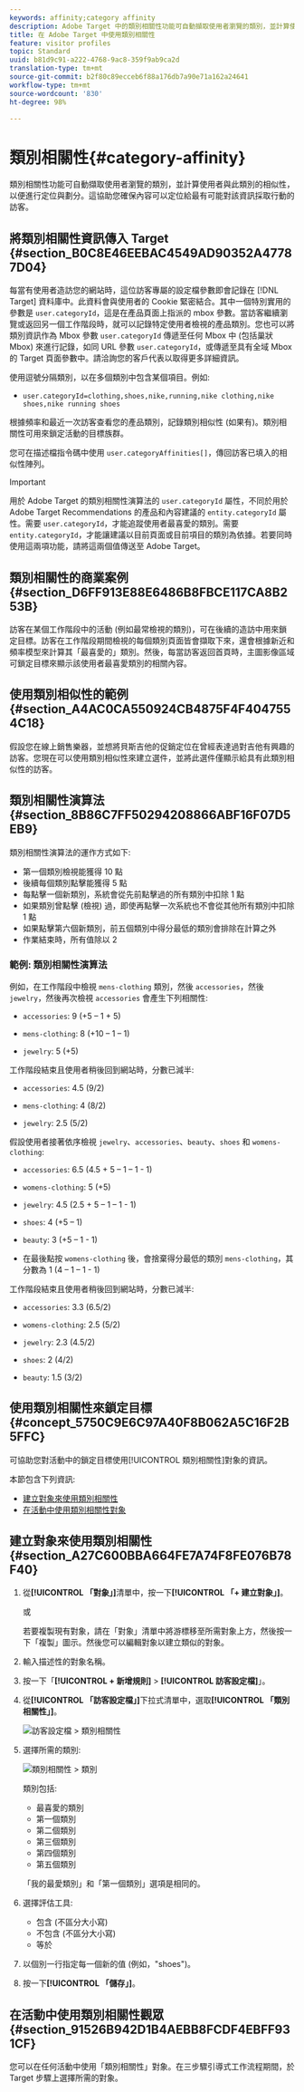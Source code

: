 ```yaml
---
keywords: affinity;category affinity
description: Adobe Target 中的類別相關性功能可自動擷取使用者瀏覽的類別，並計算使用者與此類別的相似性，以便進行定位與劃分。這協助您確保內容可以定位給最有可能對該資訊採取行動的訪客。
title: 在 Adobe Target 中使用類別相關性
feature: visitor profiles
topic: Standard
uuid: b81d9c91-a222-4768-9ac8-359f9ab9ca2d
translation-type: tm+mt
source-git-commit: b2f80c89ecceb6f88a176db7a90e71a162a24641
workflow-type: tm+mt
source-wordcount: '830'
ht-degree: 98%

---
```



# 類別相關性{#category-affinity}

類別相關性功能可自動擷取使用者瀏覽的類別，並計算使用者與此類別的相似性，以便進行定位與劃分。這協助您確保內容可以定位給最有可能對該資訊採取行動的訪客。

## 將類別相關性資訊傳入 Target {#section_B0C8E46EEBAC4549AD90352A47787D04}

每當有使用者造訪您的網站時，這位訪客專屬的設定檔參數即會記錄在 [!DNL Target] 資料庫中。此資料會與使用者的 Cookie 緊密結合。其中一個特別實用的參數是 `user.categoryId`，這是在產品頁面上指派的 mbox 參數。當訪客繼續瀏覽或返回另一個工作階段時，就可以記錄特定使用者檢視的產品類別。您也可以將類別資訊作為 Mbox 參數 `user.categoryId` 傳遞至任何 Mbox 中 (包括巢狀 Mbox) 來進行記錄，如同 URL 參數 `user.categoryId`，或傳遞至具有全域 Mbox 的 Target 頁面參數中。請洽詢您的客戶代表以取得更多詳細資訊。

使用逗號分隔類別，以在多個類別中包含某個項目。例如:

* `user.categoryId=clothing,shoes,nike,running,nike clothing,nike shoes,nike running shoes`

根據頻率和最近一次訪客查看您的產品類別，記錄類別相似性 (如果有)。類別相關性可用來鎖定活動的目標族群。

您可在描述檔指令碼中使用 `user.categoryAffinities[]`，傳回訪客已填入的相似性陣列。

>[!IMPORTANT]
>
>用於 Adobe Target 的類別相關性演算法的 `user.categoryId` 屬性，不同於用於 Adobe Target Recommendations 的產品和內容建議的 `entity.categoryId` 屬性。需要 `user.categoryId`，才能追蹤使用者最喜愛的類別。需要 `entity.categoryId`，才能讓建議以目前頁面或目前項目的類別為依據。若要同時使用這兩項功能，請將這兩個值傳送至 Adobe Target。

## 類別相關性的商業案例 {#section_D6FF913E88E6486B8FBCE117CA8B253B}

訪客在某個工作階段中的活動 (例如最常檢視的類別)，可在後續的造訪中用來鎖定目標。訪客在工作階段期間檢視的每個類別頁面皆會擷取下來，還會根據新近和頻率模型來計算其「最喜愛的」類別。然後，每當訪客返回首頁時，主圖影像區域可鎖定目標來顯示該使用者最喜愛類別的相關內容。

## 使用類別相似性的範例 {#section_A4AC0CA550924CB4875F4F4047554C18}

假設您在線上銷售樂器，並想將貝斯吉他的促銷定位在曾經表達過對吉他有興趣的訪客。您現在可以使用類別相似性來建立選件，並將此選件僅顯示給具有此類別相似性的訪客。

## 類別相關性演算法 {#section_8B86C7FF50294208866ABF16F07D5EB9}

類別相關性演算法的運作方式如下:

* 第一個類別檢視能獲得 10 點
* 後續每個類別點擊能獲得 5 點
* 每點擊一個新類別，系統會從先前點擊過的所有類別中扣除 1 點
* 如果類別曾點擊 (檢視) 過，即使再點擊一次系統也不會從其他所有類別中扣除 1 點
* 如果點擊第六個新類別，前五個類別中得分最低的類別會排除在計算之外
* 作業結束時，所有值除以 2

### 範例: 類別相關性演算法

例如，在工作階段中檢視 `mens-clothing` 類別，然後 `accessories`，然後 `jewelry`，然後再次檢視 `accessories` 會產生下列相關性:

* `accessories`: 9 (+5 – 1 + 5)

* `mens-clothing`: 8 (+10 – 1 – 1)

* `jewelry`: 5 (+5)

工作階段結束且使用者稍後回到網站時，分數已減半:

* `accessories`: 4.5 (9/2)

* `mens-clothing`: 4 (8/2)

* `jewelry`: 2.5 (5/2)

假設使用者接著依序檢視 `jewelry`、`accessories`、`beauty`、`shoes` 和 `womens-clothing`:

* `accessories`: 6.5 (4.5 + 5 – 1 – 1 - 1)

* `womens-clothing`: 5 (+5)

* `jewelry`: 4.5 (2.5 + 5 – 1 – 1 - 1)

* `shoes`: 4 (+5 – 1)

* `beauty`: 3 (+5 – 1 - 1)

* 在最後點按 `womens-clothing` 後，會捨棄得分最低的類別 `mens-clothing`，其分數為 1 (4 – 1 – 1 - 1)

工作階段結束且使用者稍後回到網站時，分數已減半:

* `accessories`: 3.3 (6.5/2)

* `womens-clothing`: 2.5 (5/2)

* `jewelry`: 2.3 (4.5/2)

* `shoes`: 2 (4/2)

* `beauty`: 1.5 (3/2)

## 使用類別相關性來鎖定目標 {#concept_5750C9E6C97A40F8B062A5C16F2B5FFC}

可協助您對活動中的鎖定目標使用[!UICONTROL 類別相關性]對象的資訊。

本節包含下列資訊:

* [建立對象來使用類別相關性](../../c-target/c-visitor-profile/category-affinity.md#section_A27C600BBA664FE7A74F8FE076B78F40)
* [在活動中使用類別相關性對象](../../c-target/c-visitor-profile/category-affinity.md#section_91526B942D1B4AEBB8FCDF4EBFF931CF)

## 建立對象來使用類別相關性 {#section_A27C600BBA664FE7A74F8FE076B78F40}

1. 從&#x200B;**[!UICONTROL 「對象」]**&#x200B;清單中，按一下&#x200B;**[!UICONTROL 「+ 建立對象」]**。

   或

   若要複製現有對象，請在「對象」清單中將游標移至所需對象上方，然後按一下「複製」圖示。然後您可以編輯對象以建立類似的對象。

1. 輸入描述性的對象名稱。
1. 按一下「**[!UICONTROL + 新增規則]** > **[!UICONTROL 訪客設定檔]**」。
1. 從&#x200B;**[!UICONTROL 「訪客設定檔」]**&#x200B;下拉式清單中，選取&#x200B;**[!UICONTROL 「類別相關性」]**。

   ![訪客設定檔 > 類別相關性](assets/affinity.png)

1. 選擇所需的類別:

   ![類別相關性 > 類別](/help/c-target/c-visitor-profile/assets/affinity-category.png)

   類別包括:

   * 最喜愛的類別
   * 第一個類別
   * 第二個類別
   * 第三個類別
   * 第四個類別
   * 第五個類別

   「我的最愛類別」和「第一個類別」選項是相同的。

1. 選擇評估工具:

   * 包含 (不區分大小寫)
   * 不包含 (不區分大小寫)
   * 等於

1. 以個別一行指定每一個新的值 (例如，&quot;shoes&quot;)。
1. 按一下&#x200B;**[!UICONTROL 「儲存」]**。

## 在活動中使用類別相關性觀眾 {#section_91526B942D1B4AEBB8FCDF4EBFF931CF}

您可以在任何活動中使用「類別相關性」對象。在三步驟引導式工作流程期間，於 Target 步驟上選擇所需的對象。

